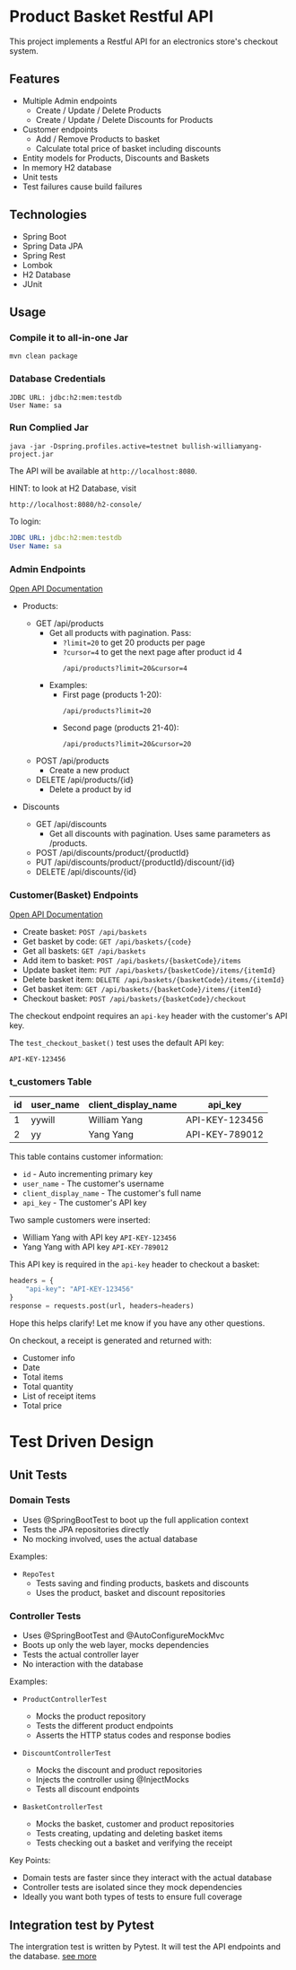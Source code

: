 
# Product Basket Restful API

This project implements a Restful API for an electronics store's checkout system.

## Features

- Multiple Admin endpoints
    - Create / Update / Delete Products
    - Create / Update / Delete Discounts for Products
- Customer endpoints
    - Add / Remove Products to basket
    - Calculate total price of basket including discounts
- Entity models for Products, Discounts and Baskets
- In memory H2 database
- Unit tests
- Test failures cause build failures

## Technologies

- Spring Boot
- Spring Data JPA
- Spring Rest
- Lombok
- H2 Database
- JUnit

## Usage

### Compile it to all-in-one Jar 

```
mvn clean package
```

### Database Credentials

```
JDBC URL: jdbc:h2:mem:testdb  
User Name: sa
```
### Run Complied Jar

```shell
java -jar -Dspring.profiles.active=testnet bullish-williamyang-project.jar
```   

The API will be available at `http://localhost:8080`.

HINT: to look at H2 Database, visit
```shell
http://localhost:8080/h2-console/
```

To login:

```yaml
JDBC URL: jdbc:h2:mem:testdb
User Name: sa
```

### Admin Endpoints

[Open API Documentation](https://redocly.github.io/redoc/?url=https://raw.githubusercontent.com/yywill/ProductBasket/main/src/main/resources/admin-api.yaml)

- Products:
  - GET /api/products
    - Get all products with pagination. Pass:
      - `?limit=20` to get 20 products per page
      - `?cursor=4` to get the next page after product id 4
         ``` 
         /api/products?limit=20&cursor=4
         ```
    - Examples:
      - First page (products 1-20):
        ```
        /api/products?limit=20
        ```  
      - Second page (products 21-40):
        ```
        /api/products?limit=20&cursor=20
        ```  
  - POST /api/products
    - Create a new product
  - DELETE /api/products/{id}
    - Delete a product by id

- Discounts
  - GET /api/discounts
    - Get all discounts with pagination. Uses same parameters as /products.
  - POST /api/discounts/product/{productId}
  - PUT /api/discounts/product/{productId}/discount/{id}
  - DELETE /api/discounts/{id}

### Customer(Basket) Endpoints

[Open API Documentation](https://redocly.github.io/redoc/?url=https://raw.githubusercontent.com/yywill/ProductBasket/main/src/main/resources/customer-api.yaml)

- Create basket: `POST /api/baskets`
- Get basket by code: `GET /api/baskets/{code}`
- Get all baskets: `GET /api/baskets`
- Add item to basket: `POST /api/baskets/{basketCode}/items`
- Update basket item: `PUT /api/baskets/{basketCode}/items/{itemId}`
- Delete basket item: `DELETE /api/baskets/{basketCode}/items/{itemId}`
- Get basket item: `GET /api/baskets/{basketCode}/items/{itemId}`
- Checkout basket: `POST /api/baskets/{basketCode}/checkout`

The checkout endpoint requires an `api-key` header with the customer's API key.

The `test_checkout_basket()` test uses the default API key:

`API-KEY-123456`

### t_customers Table

| id | user_name | client_display_name | api_key          |
| -- | -- | -- |-- |
| 1  | yywill | William Yang | API-KEY-123456|
| 2  | yy | Yang Yang | API-KEY-789012|

This table contains customer information:

- `id` - Auto incrementing primary key
- `user_name` - The customer's username
- `client_display_name` - The customer's full name
- `api_key` - The customer's API key

Two sample customers were inserted:

- William Yang with API key `API-KEY-123456`
- Yang Yang with API key `API-KEY-789012`

This API key is required in the `api-key` header to checkout a basket:

```python
headers = {
    "api-key": "API-KEY-123456" 
}
response = requests.post(url, headers=headers)
```

Hope this helps clarify! Let me know if you have any other questions.



On checkout, a receipt is generated and returned with:

- Customer info
- Date
- Total items
- Total quantity
- List of receipt items
- Total price


# Test Driven Design

## Unit Tests

### Domain Tests

- Uses @SpringBootTest to boot up the full application context
- Tests the JPA repositories directly
- No mocking involved, uses the actual database

Examples:

- `RepoTest`
  - Tests saving and finding products, baskets and discounts
  - Uses the product, basket and discount repositories

### Controller Tests

- Uses @SpringBootTest and @AutoConfigureMockMvc
- Boots up only the web layer, mocks dependencies
- Tests the actual controller layer
- No interaction with the database

Examples:

- `ProductControllerTest`
  - Mocks the product repository
  - Tests the different product endpoints
  - Asserts the HTTP status codes and response bodies

- `DiscountControllerTest`
  - Mocks the discount and product repositories
  - Injects the controller using @InjectMocks
  - Tests all discount endpoints

- `BasketControllerTest`
  - Mocks the basket, customer and product repositories
  - Tests creating, updating and deleting basket items
  - Tests checking out a basket and verifying the receipt

Key Points:

- Domain tests are faster since they interact with the actual database
- Controller tests are isolated since they mock dependencies
- Ideally you want both types of tests to ensure full coverage

## Integration test by Pytest

The intergration test is written by Pytest. It will test the API endpoints and the database.
[see more](pytest/README.md)